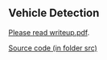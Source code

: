 ## Vehicle Detection

[Please read writeup.pdf](https://github.com/HereIsPatrick/CarND-Vehicle-Detection/blob/master/writeup.pdf).

[Source code (in folder src) ](https://github.com/HereIsPatrick/CarND-Advanced-Lane-Lines/blob/master/src)